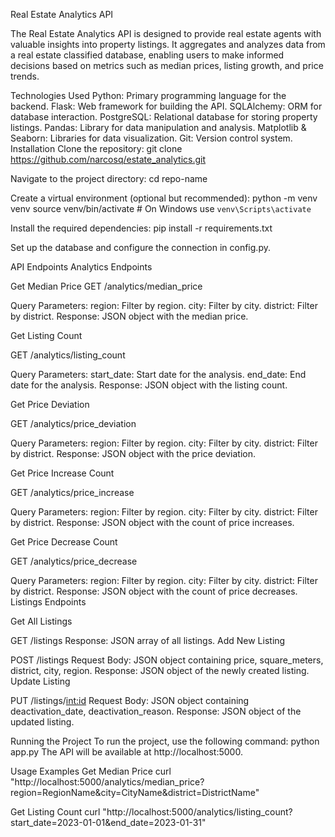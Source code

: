 Real Estate Analytics API


The Real Estate Analytics API is designed to provide real estate agents with valuable insights into property listings. It aggregates and analyzes data from a real estate classified database, enabling users to make informed decisions based on metrics such as median prices, listing growth, and price trends.

Technologies Used
Python: Primary programming language for the backend.
Flask: Web framework for building the API.
SQLAlchemy: ORM for database interaction.
PostgreSQL: Relational database for storing property listings.
Pandas: Library for data manipulation and analysis.
Matplotlib & Seaborn: Libraries for data visualization.
Git: Version control system.
Installation
Clone the repository:
git clone https://github.com/narcosq/estate_analytics.git

Navigate to the project directory:
cd repo-name

Create a virtual environment (optional but recommended):
python -m venv venv
source venv/bin/activate  # On Windows use `venv\Scripts\activate`

Install the required dependencies:
pip install -r requirements.txt

Set up the database and configure the connection in config.py.


API Endpoints
Analytics Endpoints


Get Median Price
GET /analytics/median_price

Query Parameters:
region: Filter by region.
city: Filter by city.
district: Filter by district.
Response: JSON object with the median price.

Get Listing Count

GET /analytics/listing_count

Query Parameters:
start_date: Start date for the analysis.
end_date: End date for the analysis.
Response: JSON object with the listing count.

Get Price Deviation

GET /analytics/price_deviation

Query Parameters:
region: Filter by region.
city: Filter by city.
district: Filter by district.
Response: JSON object with the price deviation.

Get Price Increase Count

GET /analytics/price_increase

Query Parameters:
region: Filter by region.
city: Filter by city.
district: Filter by district.
Response: JSON object with the count of price increases.

Get Price Decrease Count

GET /analytics/price_decrease

Query Parameters:
region: Filter by region.
city: Filter by city.
district: Filter by district.
Response: JSON object with the count of price decreases.
Listings Endpoints

Get All Listings

GET /listings
Response: JSON array of all listings.
Add New Listing

POST /listings
Request Body: JSON object containing price, square_meters, district, city, region.
Response: JSON object of the newly created listing.
Update Listing

PUT /listings/<int:id>
Request Body: JSON object containing deactivation_date, deactivation_reason.
Response: JSON object of the updated listing.

Running the Project
To run the project, use the following command:
python app.py
The API will be available at http://localhost:5000.

Usage Examples
Get Median Price
curl "http://localhost:5000/analytics/median_price?region=RegionName&city=CityName&district=DistrictName"

Get Listing Count
curl "http://localhost:5000/analytics/listing_count?start_date=2023-01-01&end_date=2023-01-31"

